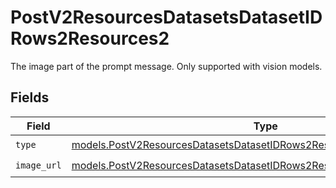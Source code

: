 # PostV2ResourcesDatasetsDatasetIDRows2Resources2

The image part of the prompt message. Only supported with vision models.


## Fields

| Field                                                                                                                                                    | Type                                                                                                                                                     | Required                                                                                                                                                 | Description                                                                                                                                              |
| -------------------------------------------------------------------------------------------------------------------------------------------------------- | -------------------------------------------------------------------------------------------------------------------------------------------------------- | -------------------------------------------------------------------------------------------------------------------------------------------------------- | -------------------------------------------------------------------------------------------------------------------------------------------------------- |
| `type`                                                                                                                                                   | [models.PostV2ResourcesDatasetsDatasetIDRows2ResourcesPublicResponseType](../models/postv2resourcesdatasetsdatasetidrows2resourcespublicresponsetype.md) | :heavy_check_mark:                                                                                                                                       | N/A                                                                                                                                                      |
| `image_url`                                                                                                                                              | [models.PostV2ResourcesDatasetsDatasetIDRows2ResourcesImageURL](../models/postv2resourcesdatasetsdatasetidrows2resourcesimageurl.md)                     | :heavy_check_mark:                                                                                                                                       | N/A                                                                                                                                                      |